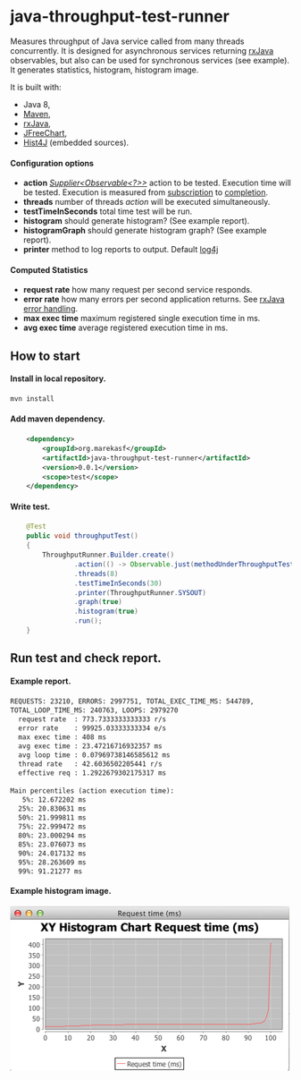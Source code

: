 java-throughput-test-runner
===========================

Measures throughput of Java service called from many threads concurrently. It is designed for asynchronous services returning [rxJava](https://rx.codeplex.com/) observables, but also can be used for synchronous services (see example).
It generates statistics, histogram, histogram image.
 
It is built with:
- Java 8, 
- [Maven](http://maven.apache.org/), 
- [rxJava](https://rx.codeplex.com/),
- [JFreeChart](http://www.jfree.org/jfreechart/),
- [Hist4J](https://github.com/flaptor/hist4j) (embedded sources).

#### Configuration options 

- **action** *[Supplier\<Observable\<?\>\>](http://download.java.net/lambda/b78/docs/api/java/util/function/Supplier.html)* action to be tested. Execution time will be tested. Execution is measured from [subscription](https://github.com/ReactiveX/RxJava/wiki/Observable-Utility-Operators#doonsubscribe) to [completion](https://github.com/ReactiveX/RxJava/wiki/Observable-Utility-Operators#dooncompleted).
- **threads** number of threads *action* will be executed simultaneously.
- **testTimeInSeconds** total time test will be run.
- **histogram** should generate histogram? (See example report). 
- **histogramGraph** should generate histogram graph? (See example report). 
- **printer** method to log reports to output. Default [log4j](http://logging.apache.org/log4j/2.x/)

#### Computed Statistics

- **request rate** how many request per second service responds.
- **error rate** how many errors per second application returns. See [rxJava error handling](https://github.com/ReactiveX/RxJava/wiki/Error-Handling-Operators).    
- **max exec time** maximum registered single execution time in ms. 
- **avg exec time** average registered execution time in ms.  

How to start
-----------

#### Install in local repository.

```sh
mvn install
```

#### Add maven dependency.

```xml
	<dependency>
		<groupId>org.marekasf</groupId>
		<artifactId>java-throughput-test-runner</artifactId>
		<version>0.0.1</version>
		<scope>test</scope>
	</dependency>
```

#### Write test.

```java
	@Test
	public void throughputTest() 
	{
		ThroughputRunner.Builder.create()
				.action(() -> Observable.just(methodUnderThroughputTest()))
				.threads(8)
				.testTimeInSeconds(30)
				.printer(ThroughputRunner.SYSOUT)
				.graph(true)
				.histogram(true)
				.run();
	}
```

Run test and check report.
-----------

#### Example report.

```
REQUESTS: 23210, ERRORS: 2997751, TOTAL_EXEC_TIME_MS: 544789, TOTAL_LOOP_TIME_MS: 240763, LOOPS: 2979270
  request rate  : 773.7333333333333 r/s
  error rate    : 99925.03333333334 e/s
  max exec time : 408 ms
  avg exec time : 23.47216716932357 ms
  avg loop time : 0.07969738146585612 ms
  thread rate   : 42.6036502205441 r/s
  effective req : 1.2922679302175317 ms

Main percentiles (action execution time):
   5%: 12.672202 ms
  25%: 20.830631 ms
  50%: 21.999811 ms
  75%: 22.999472 ms
  80%: 23.000294 ms
  85%: 23.076073 ms
  90%: 24.017132 ms
  95%: 28.263609 ms
  99%: 91.21277 ms
```

#### Example histogram image.

![histogram](histogram.png)